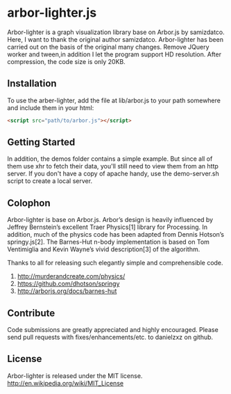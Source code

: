 # arbor-lighter.js

Arbor-lighter is a graph visualization library base on Arbor.js by samizdatco.
Here, I want to thank the original author samizdatco.
Arbor-lighter has been carried out on the basis of the original many changes.
Remove JQuery worker and tween,in addition I let the program support HD resolution.
After compression, the code size is only 20KB.

## Installation

To use the arber-lighter, add the file at lib/arbor.js
to your path somewhere and include them in your html:
```html
<script src="path/to/arbor.js"></script>  
```

## Getting Started

In addition, the demos folder contains a simple example. 
But since all of them use xhr to fetch their data, you'll 
still need to view them from an http server. 
If you don't have a copy of
apache handy, use the demo-server.sh script to create a local server.

## Colophon

Arbor-lighter is base on Arbor.js.
Arbor’s design is heavily influenced by Jeffrey Bernstein’s excellent
Traer Physics[1] library for Processing. In addition, much of the
physics code has been adapted from Dennis Hotson’s springy.js[2]. The
Barnes-Hut n-body implementation is based on Tom Ventimiglia and Kevin 
Wayne’s vivid description[3] of the algorithm.

Thanks to all for releasing such elegantly simple and comprehensible
code.

1. <http://murderandcreate.com/physics/>
2. <https://github.com/dhotson/springy>
3. <http://arborjs.org/docs/barnes-hut>

## Contribute

Code submissions are greatly appreciated and highly encouraged. Please send
pull requests with fixes/enhancements/etc. to danielzxz on github. 

## License

Arbor-lighter is released under the MIT license. http://en.wikipedia.org/wiki/MIT_License